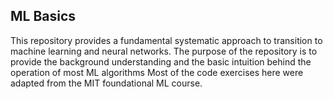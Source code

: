 ## ML Basics

This repository provides a fundamental systematic approach to transition to machine learning and neural networks.
The purpose of the repository is to provide the background understanding and the basic intuition behind the operation of most ML algorithms 
Most of the code exercises here were adapted from the MIT foundational ML course.

